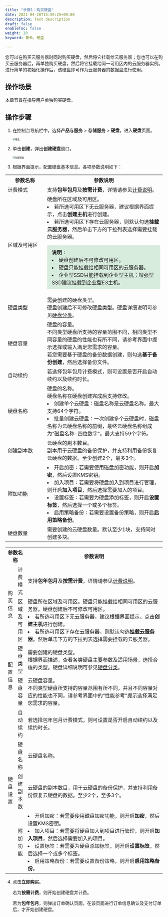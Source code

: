 ```yaml
---
title: "步骤1：购买硬盘"
date: 2021-04-28T15:59:25+09:00
description: Test description
draft: false
enableToc: false
weight: 20
keyword: 青云，硬盘

---
```

您可以在购买云服务器时同时购买硬盘，然后将它挂载给云服务器；您也可以在购买云服务器后，再单独购买硬盘，然后将它挂载给同一可用区内的云服务器实例。进行简单的初始化操作后，该硬盘即可作为云服务器的数据盘进行使用。

## 操作场景

本章节旨在指导用户单独购买硬盘。

## 操作步骤

1. 在控制台导航栏中，选择**产品与服务** > **存储服务** > **硬盘**，进入**硬盘**页面。

   <img src="../_images/disk_page.png" alt="硬盘" style="zoom:50%;" />

2. 单击**创建**，弹出**创建硬盘**窗口。

   <img src="../_images/create_disk.png" alt="创建硬盘" style="zoom:50%;" />

3. 根据界面提示，配置硬盘基本信息。各项参数说明如下：

   

<table>
  <tr>
    <th style="width: 110px">参数名称</th>
    <th>参数说明</th>
  </tr>
   <tr>
    <td>计费模式</td>
    <td>支持<b>包年包月</b>及<b>按需计费</b>，详情请参见<a href="/storage/disk/billing/price/">计费说明</a>。</td>
  </tr>
   <tr>
    <td>区域及可用区</td>
    <td>硬盘所在区域及可用区。<br>
      <li>若所选可用区下无云服务器，建议根据界面提示，点击<b>创建主机</b>进行创建。</li>
      <li>若所选可用区下存在云服务器，则默认勾选<b>挂载云服务器</b>，然后单击下方的下拉列表选择需要挂载的云服务器。</li>
      <p>
       <div style="background-color: #D8ECDE;padding: 10px 15px">
      <b>说明</b>：<br>
      <li>硬盘创建后不可修改可用区。</li>
      <li>硬盘只能挂载给相同可用区的云服务器。</li> 
      <li>企业型SSD只能挂载到企业型主机；增强型SSD建议挂载到企业型E3主机。</li>
      </div></p>
     </td>
  </tr>
   <tr>
    <td>硬盘类型</td>
    <td>需要创建的硬盘类型。<br>硬盘创建后不可修改硬盘类型。硬盘详细说明可参见<a href="/storage/disk/intro/introduction/#产品类型">硬盘分类</a>。
     </td>
  </tr>
   <tr>
    <td>硬盘容量</td>
    <td>硬盘的容量。<br>
      不同类型硬盘所支持的容量范围不同，相同类型不同容量的硬盘的性能也有所不同，请参考界面中提示选择或输入满足您需求的容量。<br>若您需要基于硬盘的备份数据创建，则勾选<b>基于备份创建</b>，然后选择备份文件。</td>
  </tr>
  <tr>
    <td>自动续约</td>
    <td>若选择包年包月计费模式，则可设置是否开启自动续约以及续约时长。</td>
  </tr>
	<tr>
    <td>硬盘名称</td>
    <td>硬盘的名称。<br>
      硬盘名称在硬盘创建完成后支持修改。<br>
      <li>创建单个云硬盘：磁盘名称是云硬盘名称。最大支持64个字符。</li>
      <li>批量创建云硬盘：一次创建多个云硬盘时，磁盘名称为云硬盘名称的前缀，最终云硬盘名称组成为“磁盘名称-四位数字”。最大支持59个字符。</li>
    </td>
 	 </tr>
	 <tr>
    <td>创建副本数</td>
    <td>云硬盘的副本数目。<br>副本用于云硬盘的备份保护，并支持利用备份恢复云硬盘的数据。至少创建2个，最多3个。</td>
 	 </tr>
	 <tr>
    <td>附加功能</td>
    <td>
      <li>开启加密：若需要使用磁盘加密功能，则开启<b>加密</b>，然后设置KMS密钥。</li>
      <li>加入项目：若需要将硬盘加入到项目进行管理，则开启<b>加入项目</b>，然后选择需要加入的项目。</li>
      <li>设置标签：若需要为硬盘添加标签，则开启<b>设置标签</b>，然后选择一个或多个标签。</li>
      <li>启用策略备份：若需要设置备份策略，则开启<b>启用策略备份</b>。</li>
     </td>
 	 </tr>
  <tr>
    <td>硬盘数量</td>
 		<td>需要创建的云硬盘数量。默认至少1块，支持同时创建多块。</td>
  </tr>
</table>

<table>
  <tr>
    <th colspan="2">参数名称</th>
    <th style="width: 560px">参数说明</th>
  </tr>
  <tr>
    <td rowspan="2">购买信息</td>
    <td>计费模式</td>
    <td>支持<b>包年包月</b>及<b>按需计费</b>，详情请参见<a href="/storage/disk/billing/price/">计费说明</a>。</td>
  </tr>
   <tr>
    <td>区域及可用区</td>
    <td>硬盘所在区域及可用区。硬盘只能挂载给相同可用区的云服务器，硬盘创建后不可修改可用区。<br>
      <li>若所选可用区下无云服务器，建议根据界面提示，点击<b>创建主机</b>进行创建。</li>
      <li>若所选可用区下存在云服务器，则默认勾选<b>挂载云服务器</b>，然后单击下方的下拉列表选择需要挂载的云服务器。</li>
     </td>
   </tr>
  <tr>
		<td rowspan="2">配置信息</td>
		<td>硬盘类型</td>
    <td>需要创建的硬盘类型。<br>根据界面描述，查看各类硬盘主要参数及适用场景，选择合适的类型。硬盘详细说明可参见<a href="/storage/disk/intro/introduction/#产品类型">硬盘分类</a>。</td>
  </tr>
  <tr>
    <td>硬盘容量</td>
    <td>云硬盘容量。<br>
      不同类型硬盘所支持的容量范围有所不同，并且不同容量对应的性能也不同，请参考界面中的“性能参考”提示选择满足您需求的容量。</td>
  </tr>
	<tr>
    <td rowspan="4">硬盘设置</td>
    <td>自动续约</td>
    <td>若选择包年包月计费模式，则可设置是否开启自动续约以及续约时长。</td>
  </tr>
	<tr>
    <td>硬盘名称</td>
    <td>云硬盘名称。</td>
 	 </tr>
	 <tr>
    <td>创建副本数</td>
    <td>云硬盘的副本数目，用于云硬盘的备份保护，并支持利用备份恢复云硬盘的数据。至少2个，至多3个。</td>
 	 </tr>
	 <tr>
    <td>附加功能</td>
    <td>
      <li>开启加密：若需要使用磁盘加密功能，则开启<b>加密</b>，然后设置KMS密钥。</li>
      <li>加入项目：若需要将硬盘加入到项目进行管理，则开启<b>加入项目</b>，然后选择需要加入的项目。</li>
      <li>设置标签：若需要为硬盘添加标签，则开启<b>设置标签</b>，然后选择一个或多个标签。</li>
      <li>启用策略备份：若需要设置备份策略，则开启<b>启用策略备份</b>。</li>
     </td>
 	 </tr>
</table>

4. 点击**立即购买**。 

   若为**按需计费**，则开始创建硬盘并计费。

   若为**包年包月**，则弹出订单确认页面，在该页面进行订单信息确认及支付订单后，才开始创建硬盘。

